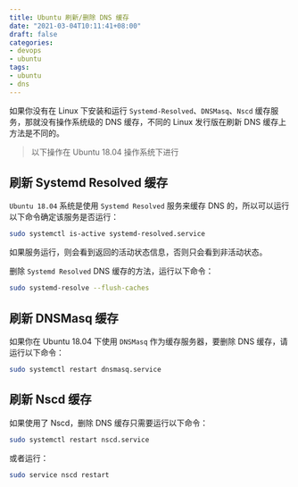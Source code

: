 ```yaml
---
title: Ubuntu 刷新/删除 DNS 缓存
date: "2021-03-04T10:11:41+08:00"
draft: false
categories:
- devops
- ubuntu
tags:
- ubuntu
- dns
---
```


如果你没有在 Linux 下安装和运行 `Systemd-Resolved`、`DNSMasq`、`Nscd` 缓存服务，那就没有操作系统级的 DNS 缓存，不同的 Linux 发行版在刷新 DNS 缓存上方法是不同的。

> 以下操作在 Ubuntu 18.04 操作系统下进行

## 刷新 Systemd Resolved 缓存

`Ubuntu 18.04` 系统是使用 `Systemd Resolved` 服务来缓存 DNS 的，所以可以运行以下命令确定该服务是否运行：

```bash
sudo systemctl is-active systemd-resolved.service
```

如果服务运行，则会看到返回的活动状态信息，否则只会看到非活动状态。

删除 `Systemd Resolved` DNS 缓存的方法，运行以下命令：

```bash
sudo systemd-resolve --flush-caches
```

## 刷新 DNSMasq 缓存

如果你在 Ubuntu 18.04 下使用 `DNSMasq` 作为缓存服务器，要删除 DNS 缓存，请运行以下命令：

```bash
sudo systemctl restart dnsmasq.service
```

## 刷新 Nscd 缓存


如果使用了 Nscd，删除 DNS 缓存只需要运行以下命令：

```bash
sudo systemctl restart nscd.service
```

或者运行：

```bash
sudo service nscd restart
```